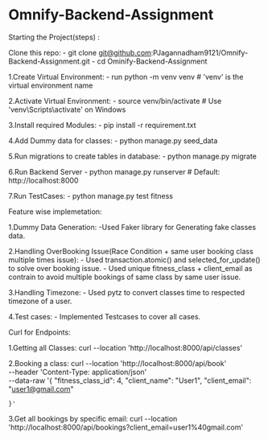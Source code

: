 # Omnify-Backend-Assignment


Starting the Project(steps) :

Clone this repo:
    - git clone git@github.com:PJagannadham9121/Omnify-Backend-Assignment.git
    - cd Ominify-Backend-Assignment

1.Create Virtual Environment:
    - run python -m venv venv # 'venv' is the virtual environment name

2.Activate Virtual Environment:
    - source venv/bin/activate   # Use 'venv\Scripts\activate' on Windows

3.Install required Modules:
    - pip install -r requirement.txt
 
4.Add Dummy data for classes:
    - python manage.py seed_data

5.Run migrations to create tables in database:
    - python manage.py migrate

6.Run Backend Server
    - python manage.py runserver # Default: http://localhost:8000

7.Run TestCases:
    - python manage.py test fitness


Feature wise implemetation:

1.Dummy Data Generation:
    -Used Faker library for Generating fake classes data.

2.Handling OverBooking Issue(Race Condition + same user booking class multiple times issue):
    - Used transaction.atomic() and selected_for_update() to solve over booking issue.
    - Used unique fitness_class + client_email as contrain to avoid multiple bookings of same class by same user issue.

3.Handling Timezone:
    - Used pytz to convert classes time to respected timezone of a user.

4.Test cases:
    - Implemented Testcases to cover all cases.


Curl for Endpoints:

1.Getting all Classes:
    curl --location 'http://localhost:8000/api/classes'

2.Booking a class:
        curl --location 'http://localhost:8000/api/book' \
    --header 'Content-Type: application/json' \
    --data-raw '{
    "fitness_class_id": 4,
    "client_name": "User1",
    "client_email": "user1@gmail.com"

    }'

3.Get all bookings by specific email:
    curl --location 'http://localhost:8000/api/bookings?client_email=user1%40gmail.com'






        


